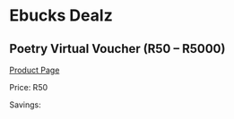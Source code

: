 
# Ebucks Dealz
## Poetry Virtual Voucher (R50 – R5000)
[Product Page](https://www.ebucks.com/web/shop/productSelected.do?prodId=261045557&catId=227677169)

Price: R50

Savings: 


	